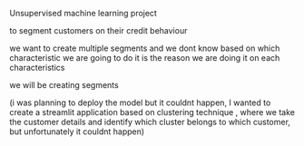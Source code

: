 Unsupervised machine learning project


to segment customers on their credit behaviour

we want to create multiple segments and we dont know based on which characteristic we are going to do it is the reason we are doing it on each characteristics

we will be creating segments 

(i was planning to deploy the model but it couldnt happen, I wanted to create a streamlit application based on clustering technique , where we take the customer details and identify which cluster belongs to which customer, but unfortunately it couldnt happen)
